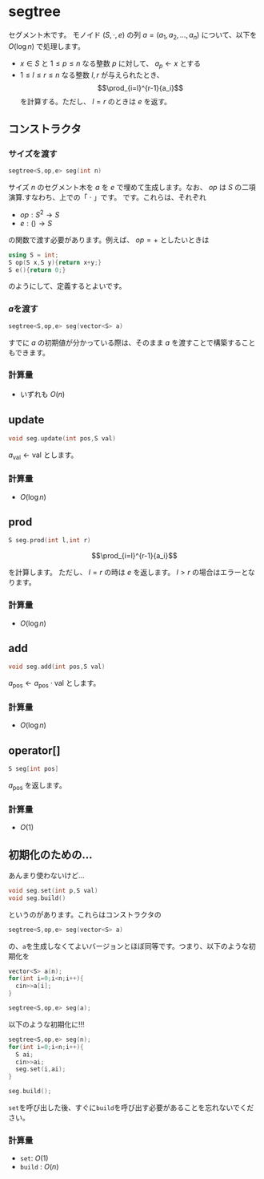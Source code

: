 # segtree
セグメント木です。
モノイド $(S,\cdot,e)$ の列 $a=(a_1,a_2,\dots,a_n)$ について、以下を $O(\log n)$ で処理します。

- $x \in S$ と $1\leq p\leq n$ なる整数 $p$ に対して、 $a_p\leftarrow x$ とする
- $1\leq l\leq r\leq n$ なる整数 $l,r$ が与えられたとき、
$$\prod_{i=l}^{r-1}{a_i}$$
を計算する。ただし、 $l=r$ のときは $e$ を返す。

## コンストラクタ
### サイズを渡す
```cpp
segtree<S,op,e> seg(int n)
```
サイズ $n$ のセグメント木を $a$ を $e$ で埋めて生成します。なお、 $op$ は $S$ の二項演算.すなわち、上での「 $\cdot$ 」です。
です。これらは、それぞれ
- $op:S^2\to S$
- $e:()\to S$

の関数で渡す必要があります。例えば、 $op=+$ としたいときは
```cpp
using S = int;
S op(S x,S y){return x+y;}
S e(){return 0;}
```
のようにして、定義するとよいです。

### $a$を渡す
```cpp
segtree<S,op,e> seg(vector<S> a)
```

すでに $a$ の初期値が分かっている際は、そのまま $a$ を渡すことで構築することもできます。


### 計算量
- いずれも $O(n)$
## update
```cpp
void seg.update(int pos,S val)
```
$a_\text{val}\leftarrow \text{val}$ とします。
### 計算量
- $O(\log n)$


## prod
```cpp
S seg.prod(int l,int r)
```
$$\prod_{i=l}^{r-1}{a_i}$$

を計算します。 ただし、 $l=r$ の時は $e$ を返します。 $l>r$ の場合はエラーとなります。


### 計算量
- $O(\log n)$

## add
```cpp
void seg.add(int pos,S val)
```

$a_{\text{pos}}\leftarrow a_{\text{pos}}\cdot\text{val}$ とします。

### 計算量
- $O(\log n)$

## operator[]
```cpp
S seg[int pos]
```

$a_{\text{pos}}$ を返します。
### 計算量
- $O(1)$


## 初期化のための...
あんまり使わないけど...
```cpp
void seg.set(int p,S val)
void seg.build()
```
というのがあります。これらはコンストラクタの
```cpp
segtree<S,op,e> seg(vector<S> a)
```

の、`a`を生成しなくてよいバージョンとほぼ同等です。つまり、以下のような初期化を
```cpp
vector<S> a(n);
for(int i=0;i<n;i++){
  cin>>a[i];
}

segtree<S,op,e> seg(a);
```
以下のような初期化に!!!
```cpp
segtree<S,op,e> seg(n);
for(int i=0;i<n;i++){
  S ai;
  cin>>ai;
  seg.set(i,ai);
}

seg.build();
```

`set`を呼び出した後、すぐに`build`を呼び出す必要があることを忘れないでください。
### 計算量
- `set`: $O(1)$
- `build` : $O(n)$ 
